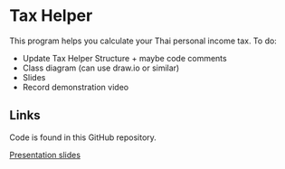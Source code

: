 # Tax Helper
This program helps you calculate your Thai personal income tax.
To do:
- Update Tax Helper Structure + maybe code comments
- Class diagram (can use draw.io or similar)
- Slides
- Record demonstration video

## Links
Code is found in this GitHub repository.

[Presentation slides](https://www.canva.com/design/DAGlFqMdHe8/ZtukZ5dEwqPJuR_mVm7wqA/edit?utm_content=DAGlFqMdHe8&utm_campaign=designshare&utm_medium=link2&utm_source=sharebutton)
